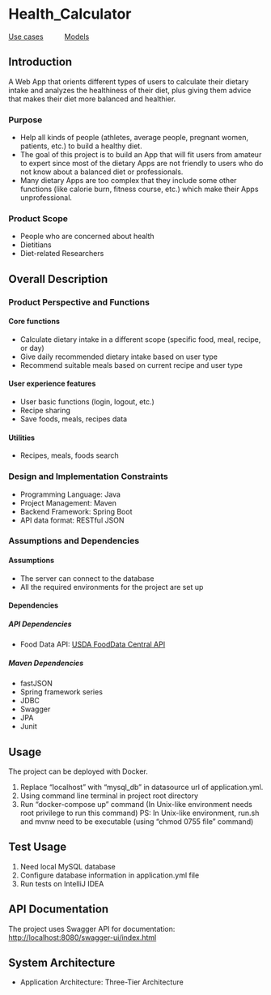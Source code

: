 # Health_Calculator
[Use cases](./docs/use_cases.md)&emsp;&emsp;&emsp;[Models](./docs/models.md)
## Introduction
A Web App that orients different types of users to calculate their dietary intake and analyzes the healthiness of their
diet, plus giving them advice that makes their diet more balanced and healthier.

### Purpose
- Help all kinds of people (athletes, average people, pregnant women, patients, etc.) to build a healthy diet.
- The goal of this project is to build an App that will fit users from amateur to expert since most of the dietary Apps are not friendly to users who do not know about a balanced diet or professionals.
- Many dietary Apps are too complex that they include some other functions (like calorie burn, fitness course, etc.) which make their Apps unprofessional.

### Product Scope
- People who are concerned about health
- Dietitians
- Diet-related Researchers

## Overall Description
### Product Perspective and Functions
#### Core functions
- Calculate dietary intake in a different scope (specific food, meal, recipe, or day)
- Give daily recommended dietary intake based on user type
- Recommend suitable meals based on current recipe and user type

#### User experience features
- User basic functions (login, logout, etc.)
- Recipe sharing
- Save foods, meals, recipes data

#### Utilities
- Recipes, meals, foods search

### Design and Implementation Constraints
- Programming Language: Java
- Project Management: Maven
- Backend Framework: Spring Boot
- API data format: RESTful JSON

### Assumptions and Dependencies
#### Assumptions
- The server can connect to the database
- All the required environments for the project are set up

#### Dependencies
##### API Dependencies
- Food Data API: [USDA FoodData Central API](https://fdc.nal.usda.gov/api-guide.html)

##### Maven Dependencies
- fastJSON
- Spring framework series
- JDBC
- Swagger
- JPA
- Junit

## Usage
The project can be deployed with Docker.
1. Replace “localhost” with “mysql_db” in datasource url of application.yml.
2. Using command line terminal in project root directory
3. Run “docker-compose up” command (In Unix-like environment needs root privilege to run this command)
PS: In Unix-like environment, run.sh and mvnw need to be executable (using “chmod 0755 file” command)

## Test Usage
1. Need local MySQL database
2. Configure database information in application.yml file
3. Run tests on IntelliJ IDEA

## API Documentation
The project uses Swagger API for documentation: <http://localhost:8080/swagger-ui/index.html>

## System Architecture
- Application Architecture: Three-Tier Architecture